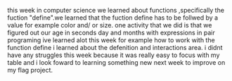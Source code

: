 

this week in computer science we learned about functions ,specifically the fuction "define".we learned that the fuction define has to be follwed by a value for example color and/ or size. one activity that we did is that we figured out our age in seconds day and months with expressions in pair programing 
ive learned alot this week for example how to work with the function define i learned about the defenition and interactions area. i didnt have any struggles this week because it was really easy to focus with my table and i look foward to learning something new next week to improve on my flag project.
